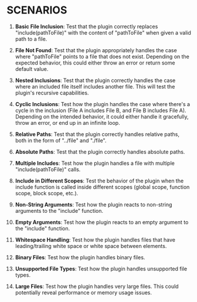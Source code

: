 # SCENARIOS

1. **Basic File Inclusion**: Test that the plugin correctly replaces
   "include(pathToFile)" with the content of "pathToFile" when given a valid
   path to a file.

2. **File Not Found**: Test that the plugin appropriately handles the case where
   "pathToFile" points to a file that does not exist. Depending on the expected
   behavior, this could either throw an error or return some default value.

3. **Nested Inclusions**: Test that the plugin correctly handles the case where
   an included file itself includes another file. This will test the plugin's
   recursive capabilities.

4. **Cyclic Inclusions**: Test how the plugin handles the case where there's a
   cycle in the inclusion (File A includes File B, and File B includes File A).
   Depending on the intended behavior, it could either handle it gracefully,
   throw an error, or end up in an infinite loop.

5. **Relative Paths**: Test that the plugin correctly handles relative paths,
   both in the form of "../file" and "./file".

6. **Absolute Paths**: Test that the plugin correctly handles absolute paths.

7. **Multiple Includes**: Test how the plugin handles a file with multiple
   "include(pathToFile)" calls.

8. **Include in Different Scopes**: Test the behavior of the plugin when the
   include function is called inside different scopes (global scope, function
   scope, block scope, etc.).

9. **Non-String Arguments**: Test how the plugin reacts to non-string arguments
   to the "include" function.

10. **Empty Arguments**: Test how the plugin reacts to an empty argument to the
    "include" function.

11. **Whitespace Handling**: Test how the plugin handles files that have
    leading/trailing white space or white space between elements.

12. **Binary Files**: Test how the plugin handles binary files.

13. **Unsupported File Types**: Test how the plugin handles unsupported file
    types.

14. **Large Files**: Test how the plugin handles very large files. This could
    potentially reveal performance or memory usage issues.
